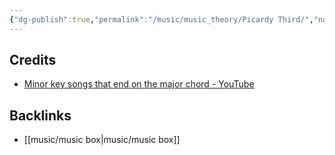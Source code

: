 ```yaml
---
{"dg-publish":true,"permalink":"/music/music_theory/Picardy Third/","noteIcon":""}
---
```



## Credits
- [Minor key songs that end on the major chord - YouTube](https://www.youtube.com/watch?v=jGaNdKabvQ4)

## Backlinks
- [[music/music box\|music/music box]]